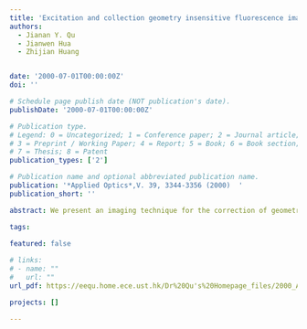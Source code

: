 ```yaml
---
title: 'Excitation and collection geometry insensitive fluorescence imaging of tissue-simulating turbid media'
authors:
  - Jianan Y. Qu
  - Jianwen Hua
  - Zhijian Huang


date: '2000-07-01T00:00:00Z'
doi: ''

# Schedule page publish date (NOT publication's date).
publishDate: '2000-07-01T00:00:00Z'

# Publication type.
# Legend: 0 = Uncategorized; 1 = Conference paper; 2 = Journal article;
# 3 = Preprint / Working Paper; 4 = Report; 5 = Book; 6 = Book section;
# 7 = Thesis; 8 = Patent
publication_types: ['2']

# Publication name and optional abbreviated publication name.
publication: '*Applied Optics*,V. 39, 3344-3356 (2000)  '
publication_short: ''

abstract: We present an imaging technique for the correction of geometrical effects in fluorescence measurement of optically thick, turbid media such as human tissue. Specifically, we use the cross-polarization method to reject specular reflection and enhance the diffusive backscattering of polarized fluorescence excitation light from the turbid media. We correct the nonuniformity of the image field caused by the excitationand-collection geometry of a fluorescence imaging system by normalizing the fluorescence image to the cross-polarized reflection image. The ratio image provides a map of relative fluorescence yield, defined as the ratio of emerging fluorescence power to incident excitation, over the surface of an imaged homogeneous turbid medium when fluorescence excitation-and-collection geometries vary in a wide range. We investigate the mechanism of ratio imaging by using Monte Carlo modeling. Our findings show that this technique could have a potential use in the detection of early cancer, which usually starts from a superficial layer of tissue, based on the contrast in the tissue fluorescence of an early lesion and of the surrounding normal tissue# Summary. An optional shortened abstract.

tags:
  
featured: false

# links:
# - name: ""
#   url: ""
url_pdf: https://eequ.home.ece.ust.hk/Dr%20Qu's%20Homepage_files/2000_AO.pdf

projects: []

---
```





